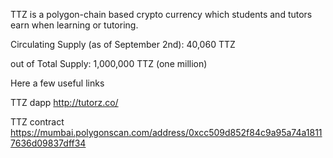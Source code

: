 TTZ is a polygon-chain based crypto currency which students and tutors earn when learning or tutoring.

Circulating Supply (as of September 2nd): 40,060 TTZ

out of Total Supply: 1,000,000 TTZ (one million)

Here a few useful links

TTZ dapp http://tutorz.co/

TTZ contract https://mumbai.polygonscan.com/address/0xcc509d852f84c9a95a74a18117636d09837dff34